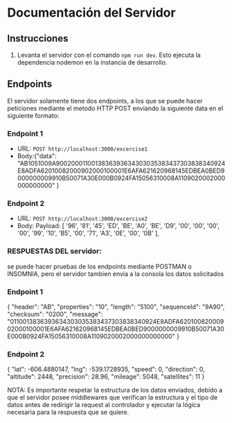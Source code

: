 # Documentación del Servidor

## Instrucciones

1. Levanta el servidor con el comando `npm run dev`. Esto ejecuta la dependencia nodemon en la instancia de desarrollo.

## Endpoints

El servidor solamente tiene dos endpoints, a los que se puede hacer peticiones mediante el metodo HTTP POST enviando la siguiente data en el siguiente formato:

### Endpoint 1

- URL: `POST http://localhost:3000/excercise1`
- Body:{"data": "AB1051009A9002000110013836393634303035383437303838340924E8ADFA62010082000902000100001E6AFA621620968145EDBEA0BED9000000009910B50071A30E000B0924FA15056310008A1109020002000000000000" }

### Endpoint 2

- URL: `POST http://localhost:3000/excercise2`
- Body: Payload: [
  '96', '81', '45', 'ED',
  'BE', 'A0', 'BE', 'D9',
  '00', '00', '00', '00',
  '99', '10', 'B5', '00',
  '71', 'A3', '0E', '00',
  '0B'
  ],

### RESPUESTAS DEL servidor:

se puede hacer pruebas de los endpoints mediante POSTMAN o INSOMNIA, pero el servidor tambien envia a la consola los datos solicitados

### Endpoint 1

{
"header": "AB",
"properties": "10",
"length": "5100",
"sequenceId": "9A90",
"checksum": "0200",
"message": "0110013836393634303035383437303838340924E8ADFA62010082000902000100001E6AFA621620968145EDBEA0BED9000000009910B50071A30E000B0924FA15056310008A1109020002000000000000"
}

### Endpoint 2

{
"lat": -606.4880147,
"lng": -539.1728935,
"speed": 0,
"direction": 0,
"altitude": 2448,
"precision": 28.96,
"mileage": 5048,
"satellites": 11
}

NOTA: Es importante respetar la estructura de los datos enviados, debido a que el servidor posee middlewares que verifican la estructura y el tipo de datos antes de redirigir la request al controlador y ejecutar la lógica necesaria para la respuesta que se quiere.
